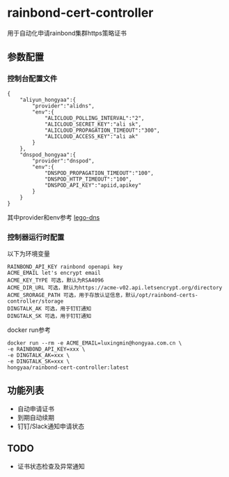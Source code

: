 # rainbond-cert-controller

用于自动化申请rainbond集群https策略证书

## 参数配置

### 控制台配置文件
```
{
    "aliyun_hongyaa":{
        "provider":"alidns",
        "env":{
            "ALICLOUD_POLLING_INTERVAL":"2",
            "ALICLOUD_SECRET_KEY":"ali sk",
            "ALICLOUD_PROPAGATION_TIMEOUT":"300",
            "ALICLOUD_ACCESS_KEY":"ali ak"
        }
    },
    "dnspod_hongyaa":{
        "provider":"dnspod",
        "env":{
            "DNSPOD_PROPAGATION_TIMEOUT":"100",
            "DNSPOD_HTTP_TIMEOUT":"100",
            "DNSPOD_API_KEY":"apiid,apikey"
        }
    }
}
```
其中provider和env参考 [lego-dns](https://go-acme.github.io/lego/dns/)

### 控制器运行时配置

以下为环境变量

```
RAINBOND_API_KEY rainbond openapi key
ACME_EMAIL let's encrypt email
ACME_KEY_TYPE 可选，默认为RSA4096
ACME_DIR_URL 可选，默认为https://acme-v02.api.letsencrypt.org/directory
ACME_SRORAGE_PATH 可选，用于存放认证信息，默认/opt/rainbond-certs-controller/storage
DINGTALK_AK 可选，用于钉钉通知
DINGTALK_SK 可选，用于钉钉通知
```

docker run参考

```
docker run --rm -e ACME_EMAIL=luxingmin@hongyaa.com.cn \
-e RAINBOND_API_KEY=xxx \
-e DINGTALK_AK=xxx \
-e DINGTALK_SK=xxx \
hongyaa/rainbond-cert-controller:latest
```

## 功能列表
* 自动申请证书
* 到期自动续期
* 钉钉/Slack通知申请状态

## TODO
* 证书状态检查及异常通知